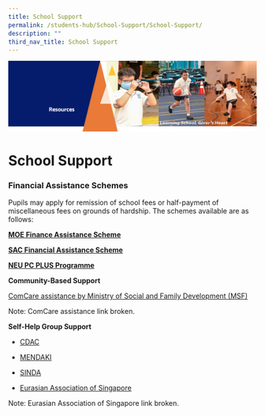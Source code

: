 ```yaml
---
title: School Support
permalink: /students-hub/School-Support/School-Support/
description: ""
third_nav_title: School Support
---
```

![](/images/Resourcesheader2.png)

School Support
==============

  

### Financial Assistance Schemes

  

Pupils may apply for remission of school fees or half-payment of miscellaneous fees on grounds of hardship. The schemes available are as follows: 

  

[<b>MOE Finance Assistance Scheme</b>](/students-hub/School-Support/MOE-Finance-Assistance-Scheme/)

[<b>SAC Financial Assistance Scheme</b>](/students-hub/School-Support/SAC-Financial-Assistance-Scheme/)

[<b>NEU PC PLUS Programme</b>](/students-hub/School-Support/NEU-PC-PLUS-Programme/)


<b>Community-Based Support</b>

[ComCare assistance by Ministry of Social and Family Development (MSF)](http://app.msf.gov.sg/ComCare.aspx)

Note: ComCare assistance link broken. 
  

  

<b>Self-Help Group Support</b>

*   [CDAC](https://www.cdac.org.sg/en/)  
    
*   [MENDAKI](https://www.mendaki.org.sg/)  
    
*   [SINDA](http://www.sinda.org.sg/)  
    
*   [Eurasian Association of Singapore](http://www.eurasians.org.sg/)

Note: Eurasian Association of Singapore link broken.
